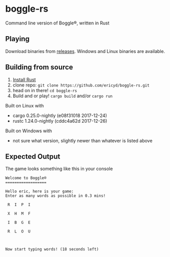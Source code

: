 # boggle-rs
Command line version of Boggle®, written in Rust

## Playing

Download binaries from [releases](https://github.com/ericyd/boggle-rs/releases). Windows and Linux binaries are available.

## Building from source
1. [Install Rust](https://www.rust-lang.org/en-US/install.html)
2. clone repo: `git clone https://github.com/ericyd/boggle-rs.git`
3. head on in there! `cd boggle-rs`
4. Build and or play! `cargo build` and/or `cargo run`

Built on Linux with
* cargo 0.25.0-nightly (e08f31018 2017-12-24)
* rustc 1.24.0-nightly (cddc4a62d 2017-12-26)

Built on Windows with
* not sure what version, slightly newer than whatever is listed above


## Expected Output

The game looks something like this in your console

```
Welcome to Boggle®
==================

Hello eric, here is your game:
Enter as many words as possible in 0.3 mins!

 R  I  P  I 

 X  H  M  F 

 I  B  G  E 

 R  L  O  U 



Now start typing words! (18 seconds left)

```
